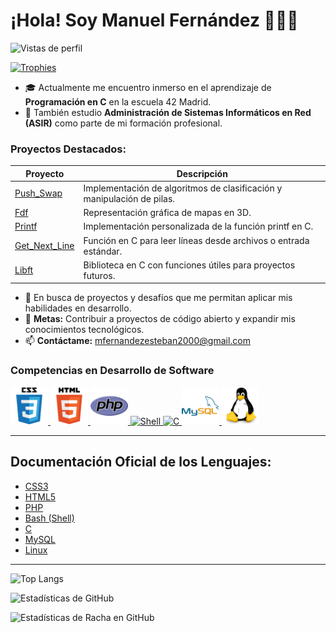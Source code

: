 # ¡Hola! Soy Manuel Fernández 👨🏻‍💻

![Vistas de perfil](https://komarev.com/ghpvc/?username=MasterCodeMFE&label=Vistas%20de%20perfil&color=2ea44f&style=flat-square)

[![Trophies](https://github-profile-trophy.vercel.app/?username=MasterCodeMFE&theme=nord)](https://github.com/ryo-ma/github-profile-trophy)

- 🎓 Actualmente me encuentro inmerso en el aprendizaje de **Programación en C** en la escuela 42 Madrid.
- 📘 También estudio **Administración de Sistemas Informáticos en Red (ASIR)** como parte de mi formación profesional.

### Proyectos Destacados:

| Proyecto           | Descripción                                                                                 |
|--------------------|---------------------------------------------------------------------------------------------|
| [Push_Swap](https://github.com/MasterCodeMFE/push_swap) | Implementación de algoritmos de clasificación y manipulación de pilas.            |
| [Fdf](https://github.com/MasterCodeMFE/FdF)             | Representación gráfica de mapas en 3D.                                                 |
| [Printf](https://github.com/MasterCodeMFE/ft_printf)    | Implementación personalizada de la función printf en C.                           |
| [Get_Next_Line](https://github.com/MasterCodeMFE/get_next_line) | Función en C para leer líneas desde archivos o entrada estándar.            |
| [Libft](https://github.com/MasterCodeMFE/Libft)         | Biblioteca en C con funciones útiles para proyectos futuros.                         |

- 💼 En busca de proyectos y desafíos que me permitan aplicar mis habilidades en desarrollo.
- 🚀 **Metas:** Contribuir a proyectos de código abierto y expandir mis conocimientos tecnológicos.
- 📫 **Contáctame:** [mfernandezesteban2000@gmail.com](mailto:mfernandezesteban2000@gmail.com)

### Competencias en Desarrollo de Software
<p align="left">
  <a href="https://developer.mozilla.org/es/docs/Web/CSS" target="_blank" rel="noopener noreferrer">
    <img src="https://raw.githubusercontent.com/devicons/devicon/master/icons/css3/css3-original-wordmark.svg" alt="CSS3" width="60" height="60">
  </a>
  <a href="https://developer.mozilla.org/es/docs/Web/HTML" target="_blank" rel="noopener noreferrer">
    <img src="https://raw.githubusercontent.com/devicons/devicon/master/icons/html5/html5-original-wordmark.svg" alt="HTML5" width="60" height="60">
  </a>
  <a href="https://www.php.net/docs.php" target="_blank" rel="noopener noreferrer">
    <img src="https://raw.githubusercontent.com/devicons/devicon/master/icons/php/php-original.svg" alt="PHP" width="60" height="60">
  </a>
  <a href="https://www.gnu.org/software/bash/manual/bash.html" target="_blank" rel="noopener noreferrer">
    <img src="https://www.vectorlogo.zone/logos/gnu_bash/gnu_bash-icon.svg" alt="Shell" width="60" height="60">
  </a>
  <a href="https://www.learn-c.org/" target="_blank" rel="noopener noreferrer">
    <img src="https://github.com/MasterCodeMFE/MasterCodeMFE/blob/main/assets/c-icon.png" alt="C" width="60" height="60">
  </a>
  <a href="https://dev.mysql.com/doc/" target="_blank" rel="noopener noreferrer">
    <img src="https://raw.githubusercontent.com/devicons/devicon/master/icons/mysql/mysql-original-wordmark.svg" alt="mysql" width="60" height="60">
  </a>
  <a href="https://tldp.org/guides.html" target="_blank" rel="noopener noreferrer">
    <img src="https://raw.githubusercontent.com/devicons/devicon/master/icons/linux/linux-original.svg" alt="linux" width="60" height="60">
  </a>
</p>

---

## Documentación Oficial de los Lenguajes:

- [CSS3](https://developer.mozilla.org/es/docs/Web/CSS)
- [HTML5](https://developer.mozilla.org/es/docs/Web/HTML)
- [PHP](https://www.php.net/docs.php)
- [Bash (Shell)](https://www.gnu.org/software/bash/manual/bash.html)
- [C](https://www.learn-c.org/)
- [MySQL](https://dev.mysql.com/doc/)
- [Linux](https://tldp.org/guides.html)

---

![Top Langs](https://github-readme-stats.vercel.app/api/top-langs/?username=MasterCodeMFE&layout=compact&langs_count=8&theme=radical)

![Estadísticas de GitHub](https://github-readme-stats.vercel.app/api?username=MasterCodeMFE&show_icons=true&theme=radical)

![Estadísticas de Racha en GitHub](https://github-readme-streak-stats.herokuapp.com/?user=MasterCodeMFE)

